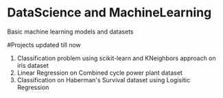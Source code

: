 # DataScience and MachineLearning
Basic machine learning models and datasets

#Projects updated till now
1. Classification problem using scikit-learn and KNeighbors approach on iris dataset
2. Linear Regression on Combined cycle power plant dataset
3. Classification on Haberman's Survival dataset using Logisitic Regression
